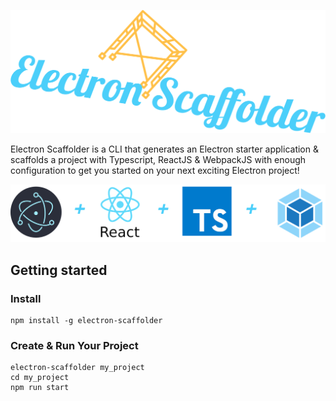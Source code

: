 ![Electron Scaffolder](./logo.png)

Electron Scaffolder is a CLI that generates an Electron starter application & scaffolds a project with Typescript, ReactJS & WebpackJS with enough configuration to get you started on your next exciting Electron project!

![Electron Scaffolder Libraries](./libs.png)

## Getting started

### Install
```
npm install -g electron-scaffolder
```

### Create & Run Your Project
```
electron-scaffolder my_project
cd my_project
npm run start
```